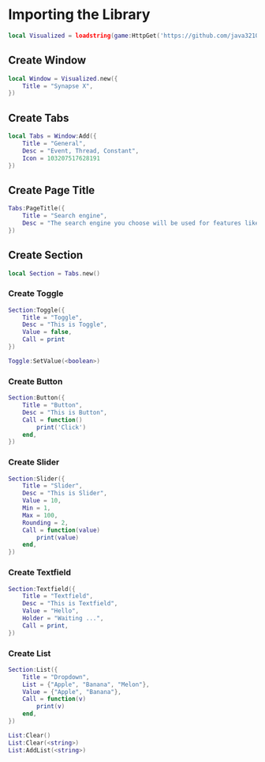 # Importing the Library
```lua
local Visualized = loadstring(game:HttpGet('https://github.com/java3210/Visualized/blob/main/main/dowload.lua?raw=true', true))()
```
## Create Window
```lua
local Window = Visualized.new({
	Title = "Synapse X",
})
```

## Create Tabs
```lua
local Tabs = Window:Add({
	Title = "General",
	Desc = "Event, Thread, Constant",
	Icon = 103207517628191
})
```

## Create Page Title
```lua
Tabs:PageTitle({
	Title = "Search engine",
	Desc = "The search engine you choose will be used for features like searching from the address bar and from images on web pages. Learn more"
})
```

## Create Section
```lua
local Section = Tabs.new()
```

### Create Toggle
```lua
Section:Toggle({
	Title = "Toggle",
	Desc = "This is Toggle",
	Value = false,
	Call = print
})

Toggle:SetValue(<boolean>)
```

### Create Button
```lua
Section:Button({
	Title = "Button",
	Desc = "This is Button",
	Call = function()
		print('Click')
	end,
})
```

### Create Slider
```lua
Section:Slider({
	Title = "Slider",
	Desc = "This is Slider",
	Value = 10,
	Min = 1,
	Max = 100,
	Rounding = 2,
	Call = function(value)
		print(value)
	end,
})
```

### Create Textfield
```lua
Section:Textfield({
	Title = "Textfield",
	Desc = "This is Textfield",
	Value = "Hello",
	Holder = "Waiting ...",
	Call = print,
})
```

### Create List
```lua
Section:List({
	Title = "Dropdown",
	List = {"Apple", "Banana", "Melon"},
	Value = {"Apple", "Banana"},
	Call = function(v)
		print(v)
	end,
})

List:Clear()
List:Clear(<string>)
List:AddList(<string>)
```
